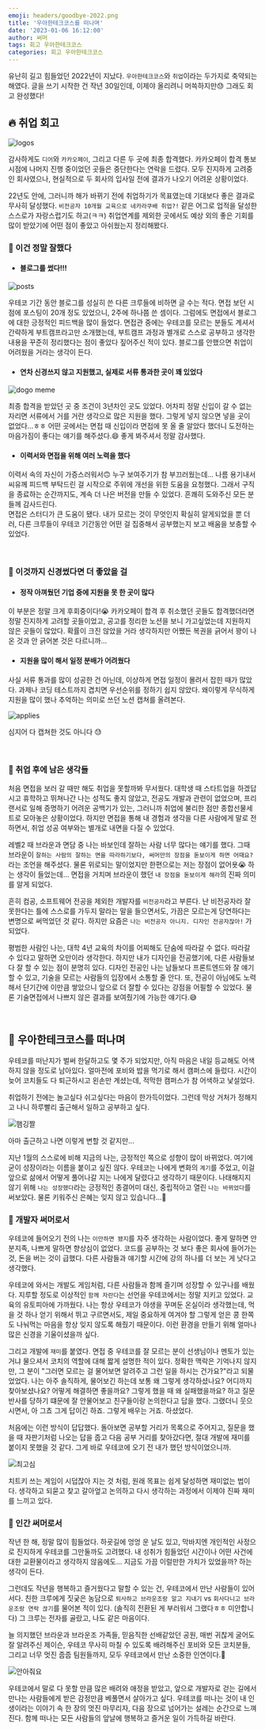 ```yaml
---
emoji: headers/goodbye-2022.png
title: '우아한테크코스를 떠나며'
date: '2023-01-06 16:12:00'
author: 써머
tags: 회고 우아한테크코스
categories: 회고 우아한테크코스
---  
```


유난히 길고 힘들었던 2022년이 지났다. 
`우아한테크코스`와 `취업`이라는 두가지로 축약되는 해였다. 
글을 쓰기 시작한 건 작년 30일인데, 이제야 올리려니 머쓱하지만😓 그래도 회고 완성했다!  

## 🔥 취업 회고    

![logos](logos.png)  

감사하게도 `디어`와 `카카오페이`, 그리고 다른 두 곳에 최종 합격했다. 
카카오페이 합격 통보 시점에 나머지 진행 중이었던 곳들은 중단한다는 연락을 드렸다. 
모두 진지하게 고려중인 회사였으나, 현실적으로 두 회사의 입사일 전에 결과가 나오기 어려운 상황이었다.   

22년도 안에, 그러니까 해가 바뀌기 전에 취업하기가 목표였는데 기대보다 좋은 결과로 무사히 달성했다. 
`비전공자 10개월 교육으로 네카라쿠배 취업?!` 같은 어그로 업적을 달성한 스스로가 자랑스럽기도 하고(ㅋㅋ) 
취업연계를 제외한 곳에서도 예상 외의 좋은 기회를 많이 받았기에 어떤 점이 좋았고 아쉬웠는지 정리해봤다.  

### 💯 이건 정말 잘했다   

- #### 블로그를 썼다!!!  

![posts](posts.png)  

우테코 기간 동안 블로그를 성실히 쓴 다른 크루들에 비하면 글 수는 적다. 
면접 보던 시점에 포스팅이 20개 정도 있었으니, 2주에 하나쯤 쓴 셈이다. 
그럼에도 면접에서 블로그에 대한 긍정적인 피드백을 많이 들었다. 
면접관 중에는 우테코를 모르는 분들도 계셔서 간략하게 부트캠프라고만 소개했는데, 
부트캠프 과정과 별개로 스스로 공부하고 생각한 내용을 꾸준히 정리했다는 점이 좋았다 짚어주신 적이 있다. 
블로그를 안했으면 취업이 어려웠을 거라는 생각이 든다.  
  
- #### 연차 신경쓰지 않고 지원했고, 실제로 서류 통과한 곳이 꽤 있었다 

![dogo meme](dogo.png)  

최종 합격을 받았던 곳 중 조건이 3년차인 곳도 있었다. 
어차피 정말 신입이 갈 수 없는 자리면 서류에서 거를 거란 생각으로 많은 지원을 했다. 
그렇게 넣지 않으면 넣을 곳이 없었다...ㅎㅎ 
어떤 곳에서는 면접 때 신입이라 면접에 못 올 줄 알았다 했더니 도전하는 마음가짐이 좋다는 얘기를 해주셨다.😄 
좋게 봐주셔서 정말 감사했다.  

- #### 이력서와 면접을 위해 여러 노력을 했다  

이력서 속의 자신이 가증스러워서🙃 누구 보여주기가 참 부끄러웠는데... 
나름 용기내서 씨유께 피드백 부탁드린 걸 시작으로 주위에 개선을 위한 도움을 요청했다. 
그래서 구직을 종료하는 순간까지도, 계속 더 나은 버전을 만들 수 있었다. 
흔쾌히 도와주신 모든 분들께 감사드린다.  
면접은 스터디가 큰 도움이 됐다. 
내가 모르는 것이 무엇인지 확실히 알게되었을 뿐 더러, 다른 크루들이 우테코 기간동안 어떤 걸 집중해서 공부했는지 보고 배움을 보충할 수 있었다.  

<br>

### 👀 이것까지 신경썼다면 더 좋았을 걸  
  
- #### 정작 아껴뒀던 기업 중에 지원을 못 한 곳이 많다  

이 부분은 정말 크게 후회중이다!😭 
카카오페이 합격 후 취소했던 곳들도 합격했더라면 정말 진지하게 고려할 곳들이었고, 
공고를 정리한 노션을 보니 가고싶었는데 지원하지 않은 곳들이 많았다. 
확률이 크진 않았을 거라 생각하지만 어쨌든 복권을 긁어서 꽝이 나온 것과 안 긁어본 것은 다르니까...  

- #### 지원을 많이 해서 일정 분배가 어려웠다  

사실 서류 통과를 많이 성공한 건 아닌데, 이상하게 면접 일정이 몰려서 잡힌 때가 많았다. 
과제나 코딩 테스트까지 겹치면 우선순위를 정하기 쉽지 않았다. 
왜이렇게 무식하게 지원을 많이 했나 추억하는 의미로 쓰던 노션 캡쳐를 올려본다.  

![applies](list.png)  

심지어 다 캡쳐한 것도 아니다 😓  

<br>  

### 🧶 취업 후에 남은 생각들   

처음 면접을 보러 갈 때만 해도 취업을 못할까봐 무서웠다. 
대학생 때 스타트업을 하겠답시고 휴학하고 뛰쳐나간 나는 성적도 좋지 않았고, 
전공도 개발과 관련이 없었으며, 
프리랜서로 일해 증명하기 어려운 공백기가 있는, 
그러니까 취업에 불리한 점만 종합선물세트로 모아놓은 상황이었다. 
하지만 면접을 통해 내 경험과 생각을 다른 사람에게 말로 전하면서, 
취업 성공 여부와는 별개로 내면을 다질 수 있었다.  

레벨2 때 브라운과 면담 중 나는 바보인데 잘하는 사람 너무 많다는 얘기를 했다. 
그때 브라운이 `잘하는 사람의 잘하는 면을 따라하기보다, 써머만의 장점을 돋보이게 하면 어때요?`라는 조언을 해주셨다. 
물론 위로되는 말이었지만 한편으로는 저는 장점이 없어욧😭 하는 생각이 들었는데... 
면접을 거치며 브라운이 했던 `내 장점을 돋보이게 해라`의 진짜 의미를 알게 되었다.  

흔히 컴공, 소프트웨어 전공을 제외한 개발자를 `비전공자`라고 부른다. 
난 비전공자라 잘 못한다는 틀에 스스로를 가두지 말라는 말을 들으면서도, 가끔은 모르는게 당연하다는 변명으로 써먹었던 것 같다. 
하지만 요즘은 `나는 비전공자 아니지. 디자인 전공자잖아!` 가 되었다.  

평범한 사람인 나는, 대학 4년 교육의 차이를 어찌해도 단숨에 따라갈 수 없다. 
따라갈 수 있다고 말하면 오만이라 생각한다. 
하지만 내가 디자인을 전공했기에, 다른 사람들보다 잘 할 수 있는 점이 분명히 있다. 
디자인 전공인 나는 남들보다 프론트엔드와 잘 얘기할 수 있고, 기술을 모르는 사람들의 입장에서 소통할 줄 안다. 
또, 전공이 아님에도 노력해서 단기간에 이만큼 쌓았으니 앞으로 더 잘할 수 있다는 강점을 어필할 수 있었다. 
물론 기술면접에서 나쁘지 않은 결과를 보여줬기에 가능한 얘기다.😅  

<br>

## 🌈 우아한테크코스를 떠나며   

우테코를 떠난지가 벌써 한달하고도 몇 주가 되었지만, 아직 마음은 내일 등교해도 어색하지 않을 정도로 남아있다. 
얼마전에 포비와 밥을 먹기로 해서 캠퍼스에 들렀다. 
시간이 늦어 코치들도 다 퇴근하시고 왼손만 계셨는데, 적막한 캠퍼스가 참 어색하고 낯설었다.  

취업하기 전에는 놀고싶다 쉬고싶다는 마음이 한가득이었다. 
그런데 막상 거처가 정해지고 나니 하루빨리 출근해서 일하고 공부하고 싶다. 

![햄깅짤](ham.png)  

아마 출근하고 나면 이렇게 변할 것 같지만...  

지난 1월의 스스로에 비해 지금의 나는, 긍정적인 쪽으로 성향이 많이 바뀌었다. 
여기에 굳이 성장이라는 이름을 붙이고 싶진 않다. 
우테코는 나에게 변화의 `계기`를 주었고, 이걸 앞으로 삶에서 어떻게 풀어나갈 지는 나에게 달렸다고 생각하기 때문이다. 
나태해지지 않기 위해 `나는 성장했다`라는 긍정적인 종결어미 대신, 중립적아고 열린 `나는 바뀌었다`를 써보았다. 
물론 키워주신 은혜는 잊지 않고 있습니다...🙇  

### 👾 개발자 써머로서  

우테코에 들어오기 전의 나는 `이만하면 됐지`를 자주 생각하는 사람이었다. 
좋게 말하면 안분지족, 나쁘게 말하면 향상심이 없었다. 
코드를 공부하는 것 보다 좋은 회사에 들어가는 것, 돈을 버는 것이 급했다. 
다른 사람들과 얘기할 시간에 강의 하나를 더 보는 게 낫다고 생각했다.  

우테코에 와서는 개발도 게임처럼, 다른 사람들과 함께 즐기며 성장할 수 있구나를 배웠다. 
지루할 정도로 이상적인 `함께 자란다`는 선언을 우테코에서는 정말 지키고 있었다. 
교육의 유토피아에 가까웠다. 
나는 항상 우테코가 야생을 꾸며둔 온실이라 생각했는데, 
먹을 것 하나 얻기 위해서 뛰고 구르면서도, 제일 중요하게 여겨야 할 그렇게 얻은 콩 한쪽도 나눠먹는 마음을 항상 잊지 않도록 해줬기 때문이다. 
이런 환경을 만들기 위해 얼마나 많은 신경을 기울이셨을까 싶다. 

그리고 개발에 `재미`를 붙였다. 
면접 중 우테코를 잘 모르는 분이 선생님이나 멘토가 있는거냐 물으셔서 코치의 역할에 대해 짧게 설명한 적이 있다. 
정확한 맥락은 기억나지 않지만, 그 분이 "그러면 모르는 걸 물어보면 알려주고 그런 일을 하시는 건가요?"라고 되물었었다. 
나는 아주 솔직하게, 물어보긴 하는데 보통 왜 그렇게 생각하셨나요? 어디까지 찾아보셨나요? 어떻게 해결하면 좋을까요? 그렇게 했을 때 왜 실패했을까요? 하고 질문 반사를 당하기 떄문에 잘 안물어보고 친구들이랑 논의한다고 답을 했다. 
그랬더니 웃으시면서, 아 그쵸 그게 답이긴 하죠. 그렇게 배우는 거죠. 하셨었다.  

처음에는 이런 방식이 답답했다. 
돌아보면 공부할 거리가 목록으로 주어지고, 질문을 했을 때 자판기처럼 나오는 답을 줍고 다음 공부 거리를 찾아갔다면, 절대 개발에 재미를 붙이지 못했을 것 같다. 
그게 바로 우테코에 오기 전 내가 했던 방식이었으니까.  

![최고심](bingo.png)  


치트키 쓰는 게임이 시덥잖아 지는 것 처럼, 원래 목표는 쉽게 달성하면 재미없는 법이다. 
생각하고 되묻고 찾고 갈아엎고 논의하고 다시 생각하는 과정에서 이제야 진짜 재미를 느끼고 있다. 


### 🌱 인간 써머로서  

작년 한 해, 정말 많이 힘들었다. 
하굣길에 엉엉 운 날도 있고, 막바지엔 개인적인 사정으로 진지하게 우테코를 그만둘까도 고려했다. 
내 성취가 힘들었던 시간이나 어떤 사건에 대한 교환물이라고 생각하지 않음에도... 
지금도 가끔 이럴만한 가치가 있었을까? 하는 생각이 든다.  

그런데도 작년을 행복하고 즐거웠다고 말할 수 있는 건, 우테코에서 만난 사람들이 있어서다. 
친한 크루에게 짓궂은 농담으로 `퇴사하고 브라운조랑 알고 지내기` vs `회사다니고 브라운조랑 연락 끊기`를 물어본 적이 있다. 
(솔직히 전환된 게 부러워서 그랬다ㅎㅎ 미안합니다) 
그 크루는 전자를 골랐고, 나도 같은 마음이다.  

늘 의지했던 브라운과 브라운조 가족들, 믿음직한 선배같았던 공원, 매번 귀찮게 굴어도 잘 알려주신 제이슨, 
우테코 무사히 마칠 수 있도록 배려해주신 포비와 모든 코치분들, 
그리고 너무 멋진 줍줍 팀원들까지, 
모두 우테코에서 만난 소중한 인연이다.🤧  

![안아줘요](hug.png)  

우테코에서 말로 다 못할 만큼 많은 배려와 애정을 받았고, 
앞으로 개발자로 걷는 길에서 만나는 사람들에게 받은 감정만큼 베풀면서 살아가고 싶다. 
우테코를 떠나는 것이 내 인생이라는 이야기 속 한 장의 멋진 마무리자, 다음 장으로 넘어가는 설레는 순간으로 느껴진다. 
함께 떠나는 모든 사람들의 앞날에 행복하고 즐거운 일이 가득하길 바란다.  

<br>

```toc
```
